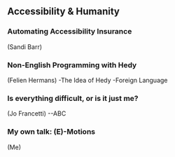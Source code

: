 
## Accessibility & Humanity

### Automating Accessibility Insurance

(Sandi Barr)

### Non-English Programming with Hedy

(Felien Hermans)
-The Idea of Hedy
-Foreign Language

### Is everything difficult, or is it just me?

(Jo Francetti)
--ABC

### My own talk: (E)-Motions

(Me)
